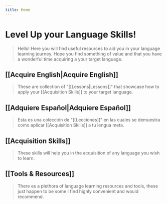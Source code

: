 ```yaml
---
title: Home
---
```

# Level Up your Language Skills!
> Hello! Here you will find useful resources to aid you in your language learning journey.
> Hope you find something of value and that you have a wonderful time acquiring a your target language.

## [[Acquire English|Acquire English]]
> These are collection of "[[Lessons|Lessons]]" that showcase how to apply your [[Acquisition Skills]] to your target language.
## [[Adquiere Español|Adquiere Español]]
> Esta es una colección de "[[Lecciones]]" en las cuales se demuestra como aplicar [[Acquisition Skills]] a tu lengua meta.
## [[Acquisition Skills]]
> These skills will help you in the acquisition of any language you wish to learn. 
## [[Tools & Resources]]
> There es a plethora of language learning resources and tools, these just happen to be some I find highly convenient and would recommend.

